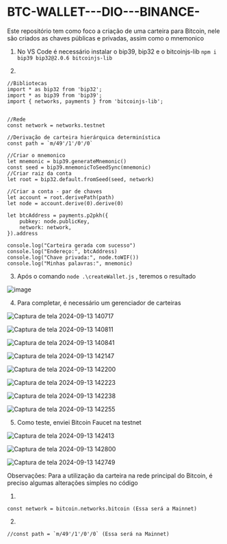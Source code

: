 # BTC-WALLET---DIO---BINANCE-

Este repositório tem como foco a criação de uma carteira para Bitcoin, nele são criados as chaves públicas e privadas, assim como o mnemonico

1. No VS Code é necessário instalar o bip39, bip32 e o bitcoinjs-lib
   ``` npm i bip39 bip32@2.0.6 bitcoinjs-lib ```

2. 

```
//Bibliotecas
import * as bip32 from 'bip32';
import * as bip39 from 'bip39';
import { networks, payments } from 'bitcoinjs-lib';


//Rede
const network = networks.testnet

//Derivação de carteira hierárquica determinística
const path = `m/49'/1'/0'/0`

//Criar o mnemonico
let mnemonic = bip39.generateMnemonic()
const seed = bip39.mnemonicToSeedSync(mnemonic)
//Criar raiz da conta
let root = bip32.default.fromSeed(seed, network)

//Criar a conta - par de chaves
let account = root.derivePath(path)
let node = account.derive(0).derive(0)

let btcAddress = payments.p2pkh({
    pubkey: node.publicKey,
    network: network,
}).address 

console.log("Carteira gerada com sucesso")
console.log("Endereço:", btcAddress)
console.log("Chave privada:", node.toWIF())
console.log("Minhas palavras:", mnemonic)
```

3. Após o comando ``` node .\createWallet.js ``` , teremos o resultado

![image](https://github.com/user-attachments/assets/c6d2ae66-0aec-4df2-bff8-53d13d41adf5)



4. Para completar, é necessário um gerenciador de carteiras
   
![Captura de tela 2024-09-13 140717](https://github.com/user-attachments/assets/a808f733-358e-4504-bcbb-2c41ed688121)

![Captura de tela 2024-09-13 140811](https://github.com/user-attachments/assets/7b09baf5-edfd-439c-8bf6-1a3d9eb712c1)

![Captura de tela 2024-09-13 140841](https://github.com/user-attachments/assets/0e18973b-50ad-4866-b018-64d057643b87)

![Captura de tela 2024-09-13 142147](https://github.com/user-attachments/assets/24324a64-65dc-4409-9dab-5112e547dcdd)

![Captura de tela 2024-09-13 142200](https://github.com/user-attachments/assets/dda37b8c-38b8-466a-a01e-c0fbfb708100)

![Captura de tela 2024-09-13 142223](https://github.com/user-attachments/assets/f6775eab-6b96-4bf2-b447-d437c44736b3)

![Captura de tela 2024-09-13 142238](https://github.com/user-attachments/assets/be1e3c56-4d86-4dd2-b00b-748b4bd6dbd8)

![Captura de tela 2024-09-13 142255](https://github.com/user-attachments/assets/a11427bc-cfaf-45e0-9978-ab9f439b5a3a)

5. Como teste, enviei Bitcoin Faucet na testnet
   
![Captura de tela 2024-09-13 142413](https://github.com/user-attachments/assets/3ce9419a-f70e-46b3-9bda-c3e5f4ee7617)

![Captura de tela 2024-09-13 142800](https://github.com/user-attachments/assets/4c884f03-28f0-4ea1-88cc-7462520bb2d3)

![Captura de tela 2024-09-13 142749](https://github.com/user-attachments/assets/3982b5e2-b8db-4d42-b21b-458f54c85689)


Observações:
Para a utilização da carteira na rede principal do Bitcoin, é preciso algumas alterações simples no código

1. 
```
const network = bitcoin.networks.bitcoin (Essa será a Mainnet)
```

2.
```
//const path = `m/49'/1'/0'/0` (Essa será na Mainnet)
```
